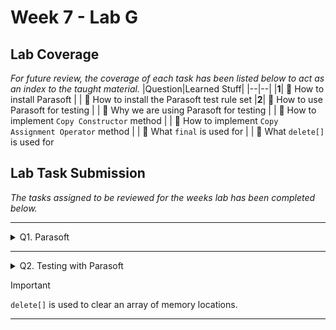 # Week 7 - Lab G

## Lab Coverage
*For future review, the coverage of each task has been listed below to act as an index to the taught material.*
|Question|Learned Stuff|
|--|--|
|**1**| 🤔 How to install Parasoft
| | 🤔 How to install the Parasoft test rule set
|**2**| 🤔 How to use Parasoft for testing
| | 🤔 Why we are using Parasoft for testing
| | 🤔 How to implement `Copy Constructor` method
| | 🤔 How to implement `Copy Assignment Operator` method
| | 🤔 What `final`  is used for
| | 🤔 What `delete[]`  is used for

## Lab Task Submission
*The tasks assigned to be reviewed for the weeks lab has been completed below.*

----

<details> <!-- Question 1 -->
  <summary> Q1. Parasoft </summary>

<details>
  <summary> Installation </summary>

### Installing Parasoft C/C++ Test

This section is not required if running Parasoft in any CS Lab.

Follow the instructions on [Canvas - 500083](https://canvas.hull.ac.uk/courses/69663/files/5257139?module_item_id=1102569)  

### Installing Parasoft C++ Test Rule Set

Follow the instructions on [Canvas - 500083](https://canvas.hull.ac.uk/courses/69663/files/5257139?module_item_id=1102569)  

### Using Parasoft C/C++ Test

**To run Parasoft when not in a CS Lab you'll need to connect to the University VPN (see [Canvas - CS General](https://canvas.hull.ac.uk/courses/17835/pages/setting-up-your-pc)) so that Parasoft is able to contact its license server.**

Follow the instructions on [Canvas - 500083](https://canvas.hull.ac.uk/courses/69663/files/5257139?module_item_id=1102569)
</details>

### Parasoft Screenshots
![image](https://github.com/TheOtherRealMesteven/Lab-Book/assets/115008465/66608031-aaa5-449c-8043-d60815c45f0b)

![image](https://github.com/TheOtherRealMesteven/Lab-Book/assets/115008465/b4012b61-11e7-4c74-952c-425261043376)

![image](https://github.com/TheOtherRealMesteven/Lab-Book/assets/115008465/c46ef1ce-9ff8-42f3-a2ca-a51c38ddee96)

![image](https://github.com/TheOtherRealMesteven/Lab-Book/assets/115008465/dc4849e0-de7c-48f1-acad-8f2242d5df5d)


</details>

----

<details> <!-- Question 2 -->
  <summary> Q2. Testing with Parasoft </summary>

### Errors to fix
![image](https://github.com/TheOtherRealMesteven/Lab-Book/assets/115008465/8d2d9a5b-c555-46a5-af2d-eda5d3ed0981)

<details>
  <summary>[Severity 1] Declare a copy constructor</summary>

### Brief
The copy constructor is used to copy the classes details from one instance to a new instance of the class and this method is usually handled by the compiler.
### Changes
#### Errors
![image](https://github.com/TheOtherRealMesteven/Lab-Book/assets/115008465/7f2d89a8-f671-415a-ae31-3bd4dceb635c)
⬇⬇⬇⬇⬇⬇⬇⬇⬇⬇⬇⬇⬇⬇⬇⬇⬇⬇⬇⬇⬇⬇⬇⬇⬇⬇⬇⬇⬇⬇⬇⬇⬇⬇⬇⬇⬇⬇⬇⬇⬇⬇⬇⬇⬇⬇
![image](https://github.com/TheOtherRealMesteven/Lab-Book/assets/115008465/d44a9d76-300a-41d4-a904-33b1a0160980)

#### Code
**Utility.h**
```diff
#pragma once
class Utility
{
public:
	Utility(void);
	~Utility(void);

+	Utility(const Utility& other); // Copy Constructor
	void SetSize(const int size);
	...
```
**Utility.cpp**
```c++
// Copy Constructor
Utility::Utility(const Utility& other) : m_numberArray(nullptr), m_size(other.m_size)
{
	if (!other.m_numberArray) return;
	m_numberArray = new int[m_size];
	for (int i = 0; i < m_size; i++) m_numberArray[i] = other.m_numberArray[i];
}
```

</details>
<details>
  <summary>[Severity 1] Declare a copy assignment operator</summary>

We are going to fix the first Severity 1 rule violation in `Utility.h` that Parasoft displays `A class 'Utility' must declare a copy assignment operator`

1. Go to the line of code (line 6 of `Utility.h`); this can be done by double-clicking on the violation.
2. Change this line appropriately.
3. Re-run Parasoft on the whole project, and you should see that there are now 10 violations, as we have now fixed the one on line 6.
   
### Brief
The copy assignment operator is used to copy the contents from one instance to another and this method is usually handled by the compiler.
### Changes
#### Errors
![image](https://github.com/TheOtherRealMesteven/Lab-Book/assets/115008465/d44a9d76-300a-41d4-a904-33b1a0160980)
⬇⬇⬇⬇⬇⬇⬇⬇⬇⬇⬇⬇⬇⬇⬇⬇⬇⬇⬇⬇⬇⬇⬇⬇⬇⬇⬇⬇⬇⬇⬇⬇⬇⬇⬇⬇⬇⬇⬇⬇⬇⬇⬇⬇⬇⬇
![image](https://github.com/TheOtherRealMesteven/Lab-Book/assets/115008465/64120513-6821-4bc5-bed2-888acda3fe92)

#### Code
**Utility.h**
```diff
#pragma once
class Utility
{
public:
	Utility(void);
	~Utility(void);

	Utility(const Utility& other); // Copy Constructor
+	Utility& operator = (const Utility& other); // Copy Assignment Operator

	void SetSize(const int size);
	...
```
**Utility.cpp**
```c++
// Copy Assignment Operator
Utility& Utility::operator=(const Utility& other)
{
	if (this != &other)
	{
		delete[] m_numberArray;
		m_size = other.m_size;
		m_numberArray = new int[m_size];
		for (int i = 0; i < m_size; i++) m_numberArray[i] = other.m_numberArray[i];
	}
	return *this;
}
```

</details>

<details>
  <summary>[Severity 3] Void Parameters</summary>

### Brief
Void represents nothing in the programming language. And by leaving the parameters blank, it is implied that there are no parameters.
### Changes
#### Errors
![image](https://github.com/TheOtherRealMesteven/Lab-Book/assets/115008465/64120513-6821-4bc5-bed2-888acda3fe92)
⬇⬇⬇⬇⬇⬇⬇⬇⬇⬇⬇⬇⬇⬇⬇⬇⬇⬇⬇⬇⬇⬇⬇⬇⬇⬇⬇⬇⬇⬇⬇⬇⬇⬇⬇⬇⬇⬇⬇⬇⬇⬇⬇⬇⬇⬇
![image](https://github.com/TheOtherRealMesteven/Lab-Book/assets/115008465/b25f7b48-3b19-4ec4-8848-b679f1247d91)

#### Code
**Utility.h**
```diff
-	Utility(void);
-	~Utility(void);
+	Utility();
+	~Utility();
```
**Utility.cpp**
```diff
-Utility::Utility(void) : m_numberArray(nullptr), m_size(0)
+Utility::Utility() : m_numberArray(nullptr), m_size(0)
{
}

-Utility::~Utility(void)
+Utility::~Utility() 
```

</details>

<details>
  <summary>[Severity 3] Declare Unity class as final</summary>

### Brief
By defining the class as final, it prevents users from inheriting from the class and misusing it.
### Changes
#### Errors
![image](https://github.com/TheOtherRealMesteven/Lab-Book/assets/115008465/b25f7b48-3b19-4ec4-8848-b679f1247d91)
⬇⬇⬇⬇⬇⬇⬇⬇⬇⬇⬇⬇⬇⬇⬇⬇⬇⬇⬇⬇⬇⬇⬇⬇⬇⬇⬇⬇⬇⬇⬇⬇⬇⬇⬇⬇⬇⬇⬇⬇⬇⬇⬇⬇⬇⬇
![image](https://github.com/TheOtherRealMesteven/Lab-Book/assets/115008465/344cefaa-b0e8-4488-aa0d-2a7855d0f426)

#### Code
**Utility.h**
```diff
#pragma once
-class Utility
+class Utility final
{
```
</details>

<details>
  <summary>[Severity 3] Declare local variable 'result' as a constant</summary>

### Brief
By defining the variable within the iterative loop, the variable is constantly being reinitialized. This is definitely not optimal especially as it is being used for nothing.
### Changes
#### Errors
![image](https://github.com/TheOtherRealMesteven/Lab-Book/assets/115008465/344cefaa-b0e8-4488-aa0d-2a7855d0f426)
⬇⬇⬇⬇⬇⬇⬇⬇⬇⬇⬇⬇⬇⬇⬇⬇⬇⬇⬇⬇⬇⬇⬇⬇⬇⬇⬇⬇⬇⬇⬇⬇⬇⬇⬇⬇⬇⬇⬇⬇⬇⬇⬇⬇⬇⬇
![image](https://github.com/TheOtherRealMesteven/Lab-Book/assets/115008465/59e86c26-f879-4d53-ba93-b792e95963ea)

#### Code
**Utility.cpp**
```diff
void Utility::Process() const
{
+	int result;
	for(int n = 0; n < m_size-1; ++n)
	{
-		int result = Mult(m_numberArray[n], m_numberArray[n+1]);
+		result = Mult(m_numberArray[n], m_numberArray[n+1]);
	}
}
```
</details>

</details>

> [!IMPORTANT]
> `delete[]` is used to clear an array of memory locations.

----


